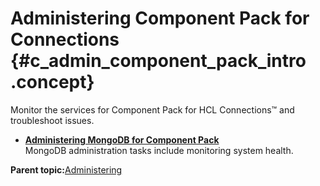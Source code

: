 # Administering Component Pack for Connections {#c_admin_component_pack_intro .concept}

Monitor the services for Component Pack for HCL Connections™ and troubleshoot issues.

-   **[Administering MongoDB for Component Pack](../admin/inst_comp_pack_mongodb_admin.md)**  
MongoDB administration tasks include monitoring system health.

**Parent topic:**[Administering](../admin/c_lc_admin_overview.md)


